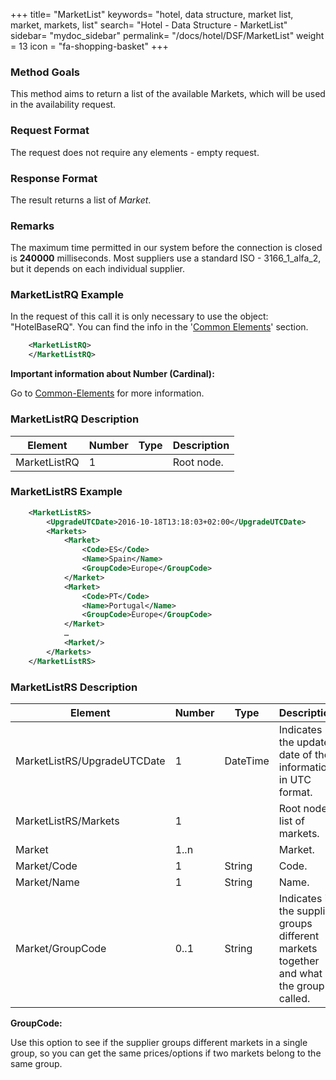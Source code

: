 +++
title= "MarketList"
keywords= "hotel, data structure, market list, market, markets, list"
search= "Hotel - Data Structure - MarketList"
sidebar= "mydoc_sidebar"
permalink= "/docs/hotel/DSF/MarketList"
weight = 13
icon = "fa-shopping-basket"
+++



### Method Goals


This method aims to return a list of the available Markets, which will
be used in the availability request.



### Request Format


The request does not require any elements - empty request.



### Response Format


The result returns a list of *Market*.



### Remarks


The maximum time permitted in our system before the connection is closed is  **240000** milliseconds.
Most suppliers use a standard ISO - 3166_1_alfa_2, but it depends on each individual supplier.



### MarketListRQ Example

In the request of this call it is only necessary to use the object: "HotelBaseRQ". You can find the info in the '[Common Elements](/connectiontypessellers/hotelpullsellers/methods/messages/common-elements/)' section.

~~~xml
    <MarketListRQ>
    </MarketListRQ>
~~~


**Important information about Number (Cardinal):**

Go to [Common-Elements](/connectiontypessellers/hotelpullsellers/methods/messages/common-elements/#Important) for more information.


### MarketListRQ Description




| **Element**		| **Number** | **Type** | **Description**		|
| --------------------- | ---------- | -------- | ----------------------------- |
| MarketListRQ	| 1          |		| Root node.			|



### MarketListRS Example


~~~xml
    <MarketListRS>
        <UpgradeUTCDate>2016-10-18T13:18:03+02:00</UpgradeUTCDate>
        <Markets>
            <Market>
                <Code>ES</Code>
                <Name>Spain</Name>
                <GroupCode>Europe</GroupCode>
            </Market>
            <Market>
                <Code>PT</Code>
                <Name>Portugal</Name>
                <GroupCode>Europe</GroupCode>
            </Market>
            …
            <Market/>
        </Markets>
    </MarketListRS>
~~~


### MarketListRS Description




| **Element**		| **Number** | **Type** | **Description**	|
| --------------------- | ---------- | -------- | --------------------- |
| MarketListRS/UpgradeUTCDate		| 1       	|	DateTime	| Indicates the update date of the information in UTC format.	|
| MarketListRS/Markets	| 1          |		| Root node, list of markets.		|
| Market	| 1..n          	| 		| Market.			|
| Market/Code	| 1         	| String		| Code.			|
| Market/Name	| 1          	| String		| Name.			|
| Market/GroupCode	| 0..1          	| String		| Indicates if the supplier groups different markets together and what the group is called.			|

**GroupCode:**

Use this option to see if the supplier groups different markets in a single group, so you can get the same prices/options if two markets belong to the same group.
                       

